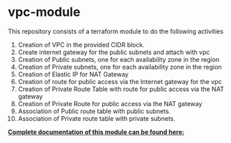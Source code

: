 # vpc-module

This repository consists of a terraform module to do the following activities

1.  Creation of VPC in the provided CIDR block.
2.  Create internet gateway for the public subnets and attach with vpc
3.  Creation of Public subnets, one for each availability zone in the region
4.  Creation of Private subnets, one for each availability zone in the region
5.  Creation of Elastic IP for NAT Gateway
6.  Creation of route for public access via the Internet gateway for the vpc
7.  Creation of Private Route Table with route for public access via the NAT gateway
8.  Creation of Private Route for public access via the NAT gateway
9.  Association of Public route table with public subnets.
10.  Association of Private route table with private subnets.

**[Complete documentation of this module can be found here:](https://github.com/pratheeshsatheeshkumar/Reusable-Infrastructure-with-Terraform-Modules-Learn-How-to-Leverage-AWS.#readme)** 
